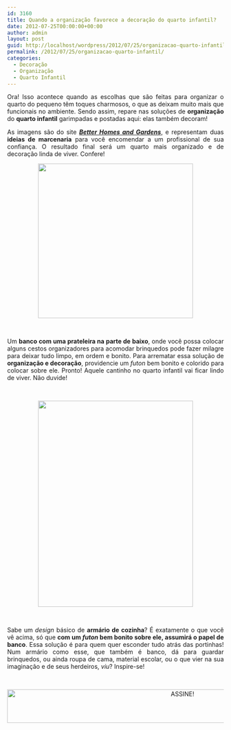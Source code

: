 ```yaml
---
id: 3160
title: Quando a organização favorece a decoração do quarto infantil?
date: 2012-07-25T00:00:00+00:00
author: admin
layout: post
guid: http://localhost/wordpress/2012/07/25/organizacao-quarto-infantil/
permalink: /2012/07/25/organizacao-quarto-infantil/
categories:
  - Decoração
  - Organização
  - Quarto Infantil
---
```

<p style="text-align: justify;">
  Ora! Isso acontece quando as escolhas que são feitas para organizar o quarto do pequeno têm toques charmosos, o que as deixam muito mais que funcionais no ambiente. Sendo assim, repare nas soluções de <strong>organização</strong> do <strong>quarto infantil</strong> garimpadas e postadas aqui: elas também decoram!
</p>

<p style="text-align: justify;" align="justify">
  As imagens são do site <strong><em><a href="http://www.bhg.com/" target="_blank">Better Homes and Gardens</a></em></strong>, e representam duas <strong>ideias de marcenaria</strong> para você encomendar a um profissional de sua confiança. O resultado final será um quarto mais organizado e de decoração linda de viver. Confere!
</p>

<!--more-->

<p align="center">
  <a href="http://www.trololodemulher.com.br/2012/07/25/organizacao-quarto-infantil/organizacao-domestica-quarto-infantil/" rel="attachment wp-att-8921"><img class="alignnone size-full wp-image-8921" title="ORGANIZACAO-DOMESTICA-QUARTO-INFANTIL" src="http://www.trololodemulher.com.br/blog/wp-content/uploads/2012/07/ORGANIZACAO-DOMESTICA-QUARTO-INFANTIL.jpg" alt="" width="360" height="360" /></a>
</p>

&nbsp;

<p align="justify">
  Um <strong>banco com uma prateleira na parte de baixo</strong>, onde você possa colocar alguns cestos organizadores para acomodar brinquedos pode fazer milagre para deixar tudo limpo, em ordem e bonito. Para arrematar essa solução de <strong>organização e decoração</strong>, providencie um<em> futon</em> bem bonito e colorido para colocar sobre ele. Pronto! Aquele cantinho no quarto infantil vai ficar lindo de viver. Não duvide!
</p>

&nbsp;

<p align="center">
  <a href="http://www.trololodemulher.com.br/2012/07/25/organizacao-quarto-infantil/organizacao-domestica-quarto-infantil2/" rel="attachment wp-att-8922"><img class="alignnone size-full wp-image-8922" title="ORGANIZACAO-DOMESTICA-QUARTO-INFANTIL[2]" src="http://www.trololodemulher.com.br/blog/wp-content/uploads/2012/07/ORGANIZACAO-DOMESTICA-QUARTO-INFANTIL2.jpg" alt="" width="360" height="480" /></a>
</p>

&nbsp;

<p align="justify">
  Sabe um <em>design</em> básico de <strong>armário de cozinha</strong>? É exatamente o que você vê acima, só que <strong>com um <em>futon</em> bem bonito sobre ele, assumirá o papel de banco</strong>. Essa solução é para quem quer esconder tudo atrás das portinhas! Num armário como esse, que também é banco, dá para guardar brinquedos, ou ainda roupa de cama, material escolar, ou o que vier na sua imaginação e de seus herdeiros, <em>viu</em>? Inspire-se!
</p>

&nbsp;

<p align="center">
  <a href="http://feedburner.google.com/fb/a/mailverify?uri=blogBichaFemea&loc=en_US" target="_blank"><img class="alignnone size-full wp-image-10439" src="http://www.trololodemulher.com.br/blog/wp-content/uploads/2014/09/ASSINE.png" alt="ASSINE!" width="800" height="78" /></a>
</p>